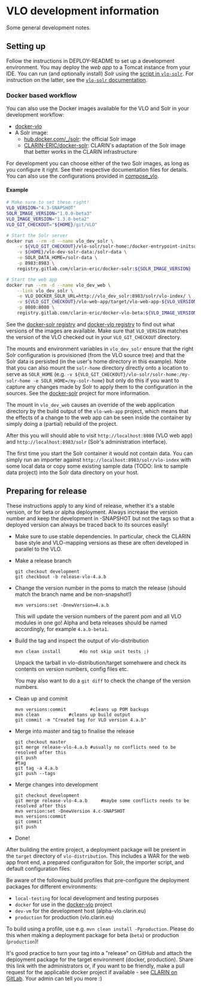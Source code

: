 # VLO development information 

Some general development notes.

## Setting up 

Follow the instructions in DEPLOY-README to set up a development environment.
You may deploy the *web app* to a Tomcat instance from your IDE. You can run (and
optionally install) *Solr* using the [script in `vlo-solr`](vlo-solr/build-solr.sh). For
instruction on the latter, see the [`vlo-solr` documentation](vlo-solr/README.md).

### Docker based workflow

You can also use the Docker images available for the VLO and Solr in your development
workflow:

- [docker-vlo](https://gitlab.com/CLARIN-ERIC/docker-vlo-beta)
- A Solr image:
  - [hub.docker.com/_/solr](https://hub.docker.com/_/solr/): the official Solr image
  - [CLARIN-ERIC/docker-solr](https://gitlab.com/CLARIN-ERIC/docker-solr): CLARIN's
  adaptation of the Solr image that better works in the CLARIN infrastructure

For development you can choose either of the two Solr images, as long as you configure
it right. See their respective documentation files for details. You can also use the
configurations provided in [compose_vlo](https://gitlab.com/CLARIN-ERIC/compose_vlo).

#### Example

```sh
# Make sure to set these right!
VLO_VERSION="4.3-SNAPSHOT"
SOLR_IMAGE_VERSION="1.0.0-beta3"
VLO_IMAGE_VERSION="1.3.0-beta2"
VLO_GIT_CHECKOUT="${HOME}/git/VLO"

# Start the Solr server
docker run --rm -d --name vlo_dev_solr \
	-v ${VLO_GIT_CHECKOUT}/vlo-solr/solr-home:/docker-entrypoint-initsolr.d/solr_home:ro \
	-v ${HOME}/vlo-dev-solr-data:/solr-data \
	-e SOLR_DATA_HOME=/solr-data \
	-p 8983:8983 \
	registry.gitlab.com/clarin-eric/docker-solr:${SOLR_IMAGE_VERSION}

# Start the web app
docker run --rm -d --name vlo_dev_web \
	--link vlo_dev_solr \
	-e VLO_DOCKER_SOLR_URL=http://vlo_dev_solr:8983/solr/vlo-index/ \
	-v ${VLO_GIT_CHECKOUT}/vlo-web-app/target/vlo-web-app-${VLO_VERSION}:/opt/vlo/war/vlo \
	-p 8080:8080 \
	registry.gitlab.com/clarin-eric/docker-vlo-beta:${VLO_IMAGE_VERSION}
```

See the [docker-solr registry](https://gitlab.com/CLARIN-ERIC/docker-solr/container_registry)
and [docker-vlo registry](https://gitlab.com/CLARIN-ERIC/docker-vlo-beta/container_registry)
to find out what versions of the images are available.
Make sure that `VLO_VERSION` matches the version of the VLO checked out in your
`VLO_GIT_CHECKOUT` directory.

The mounts and environment variables in `vlo_dev_solr` ensure that the right Solr
configuration is provisioned (from the VLO source tree) and that the Solr data is
persisted (in the user's home directory in this example). Note that you can also mount
the `solr-home` directory directly onto a location to serve as `SOLR_HOME` (e.g.
`-v ${VLO_GIT_CHECKOUT}/vlo-solr/solr-home:/my-solr-home -e SOLR_HOME=/my-solr-home`)
but only do this if you want to capture any changes made by Solr to apply them to the
configuration in the sources. See the 
[docker-solr](https://gitlab.com/CLARIN-ERIC/docker-solr) project for more information.

The mount in `vlo_dev_web` causes an override of the web application directory by the
build output of the `vlo-web-app` project, which means that the effects of a change to the
web app can be seen inside the container by simply doing a (partial) rebuild of the 
project.

After this you will should able to visit `http://localhost:8080` (VLO web app) and 
`http://localhost:8983/solr` (Solr's administration interface).

The first time you start the Solr container it would not contain data. You can simply
run an importer against `http://localhost:8983/solr/vlo-index` with some local data or
copy some existing sample data (TODO: link to sample data project) into the Solr data
directory on your host.

## Preparing for release 

These instructions apply to any kind of release, whether it's a stable
version, or for beta or alpha deployment. Always increase the version number
and keep the development in -SNAPSHOT but not the tags so that a deployed version
can always be traced back to its sources easily!

* Make sure to use stable dependencies. In particular, check the CLARIN base style
and VLO-mapping versions as these are often developed in parallel to the VLO.

* Make a release branch

	```
	git checkout development
	git checkbout -b release-vlo-4.a.b
	```

* Change the version number in the poms to match the release
  (should match the branch name and be non-snapshot!)

	```
	mvn versions:set -DnewVersion=4.a.b
	```

  This will update the version numbers of the parent pom and all VLO
  modules in one go! Alpha and beta releases should be named accordingly,
  for example `4.a.b-beta1`.

* Build the tag and inspect the output of vlo-distribution

	```
	mvn clean install 		#do not skip unit tests ;)
	```
	
  Unpack the tarball in vlo-distribution/target somehwere and check its
  contents on version numbers, config files etc.

  You may also want to do a `git diff` to check the change of the version
  numbers.

* Clean up and commit

	```
	mvn versions:commit 		#cleans up POM backups
	mvn clean			#cleans up build output
	git commit -m "Created tag for VLO version 4.a.b"
	```
* Merge into master and tag to finalise the release 

	```
	git checkout master
	git merge release-vlo-4.a.b	#usually no conflicts need to be resolved after this
	git push
	#tag
	git tag -a 4.a.b
	git push --tags
	```
	
* Merge changes into development

	```
	git checkout development
	git merge release-vlo-4.a.b		#maybe some conflicts needs to be resolved after this
	mvn version:set -DnewVersion 4.c-SNAPSHOT
	mvn versions:commit
	git commit
	git push
	```
* Done!

After building the entire project, a deployment package will be present in the
`target` directory of `vlo-distribution`. This includes a WAR for
the web app front end, a prepared configuraiton for Solr, the importer script, and default
configuration files.

Be aware of the following build profiles that pre-configure the deployment packages
for different environments:
- `local-testing` for local development and testing purposes
- `docker` for use in the [docker-vlo](https://gitlab.com/CLARIN-ERIC/docker-vlo-beta) project
- `dev-vm` for the development host (alpha-vlo.clarin.eu)
- `production` for production (vlo.clarin.eu)

To build using a profile, use e.g. `mvn clean install -Pproduction`. Please do this
when making a deployment package for beta (`beta`) or production (`production`)!

It's good practice to turn your tag into a "release" on GitHub and attach the deployment
package for the target environment (docker, production). Share this link with the 
administrators or, if you want to be friendly, make a pull request for the applicable 
docker project if available - see [CLARIN on GitLab](https://gitlab.com/CLARIN-ERIC). Your
admin can tell you more :)
